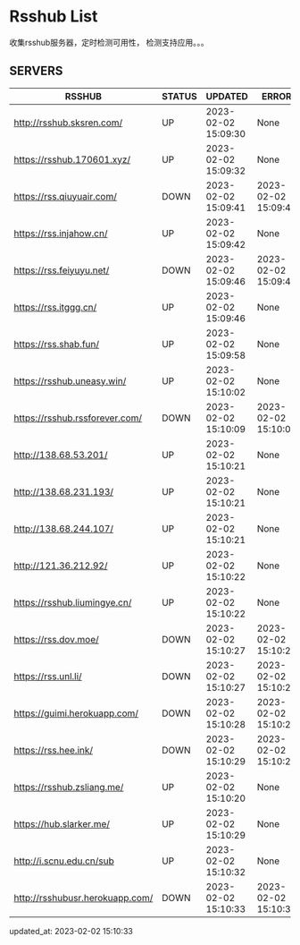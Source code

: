 # Rsshub List

收集rsshub服务器，定时检测可用性， 检测支持应用。。。


## SERVERS

|  RSSHUB   | STATUS  | UPDATED  | ERROR  | TWITTER |  
|  ----  | ----  | ----  | ----  | ---- |  
| http://rsshub.sksren.com/ | UP | 2023-02-02 15:09:30 | None |OK|  
| https://rsshub.170601.xyz/ | UP | 2023-02-02 15:09:32 | None |OK|  
| https://rss.qiuyuair.com/ | DOWN | 2023-02-02 15:09:41 | 2023-02-02 15:09:41 |  
| https://rss.injahow.cn/ | UP | 2023-02-02 15:09:42 | None ||  
| https://rss.feiyuyu.net/ | DOWN | 2023-02-02 15:09:46 | 2023-02-02 15:09:46 |  
| https://rss.itggg.cn/ | UP | 2023-02-02 15:09:46 | None ||  
| https://rss.shab.fun/ | UP | 2023-02-02 15:09:58 | None |OK|  
| https://rsshub.uneasy.win/ | UP | 2023-02-02 15:10:02 | None |OK|  
| https://rsshub.rssforever.com/ | DOWN | 2023-02-02 15:10:09 | 2023-02-02 15:10:09 |  
| http://138.68.53.201/ | UP | 2023-02-02 15:10:21 | None ||  
| http://138.68.231.193/ | UP | 2023-02-02 15:10:21 | None ||  
| http://138.68.244.107/ | UP | 2023-02-02 15:10:21 | None ||  
| http://121.36.212.92/ | UP | 2023-02-02 15:10:22 | None ||  
| https://rsshub.liumingye.cn/ | UP | 2023-02-02 15:10:22 | None |OK|  
| https://rss.dov.moe/ | DOWN | 2023-02-02 15:10:27 | 2023-02-02 15:10:27 |  
| https://rss.unl.li/ | DOWN | 2023-02-02 15:10:27 | 2023-02-02 15:10:27 |  
| https://guimi.herokuapp.com/ | DOWN | 2023-02-02 15:10:28 | 2023-02-02 15:10:28 |  
| https://rss.hee.ink/ | DOWN | 2023-02-02 15:10:29 | 2023-02-02 15:10:29 |  
| https://rsshub.zsliang.me/ | UP | 2023-02-02 15:10:20 | None |OK|  
| https://hub.slarker.me/ | UP | 2023-02-02 15:10:29 | None |OK|  
| http://i.scnu.edu.cn/sub | UP | 2023-02-02 15:10:32 | None ||  
| http://rsshubusr.herokuapp.com/ | DOWN | 2023-02-02 15:10:33 | 2023-02-02 15:10:33 |  
  

updated_at: 2023-02-02 15:10:33  
